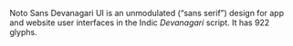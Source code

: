 Noto Sans Devanagari UI is an unmodulated (“sans serif”) design for app and website user interfaces in the Indic _Devanagari_ script. It has 922 glyphs.